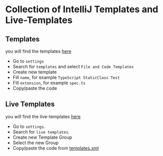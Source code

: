 # Collection of IntelliJ Templates and Live-Templates

## Templates
you will find the templates [here](typescript//template)
- Go to `settings`
- Search for `templates` and select `File and Code Templates`
- Create new template
- Fill `name`, for example `TypeScript StaticClass Test`
- Fill `extension`, for example `spec.ts`
- Copy/paste the code 

## Live Templates
you will find the live-templates [here](typescript//live-template)
- Go to `settings`.
- Search for `live templates`.
- Create new Template Group
- Select the new Group
- Copy/paste the code from [templates.xml](typescript/live-template/templates.xml)

